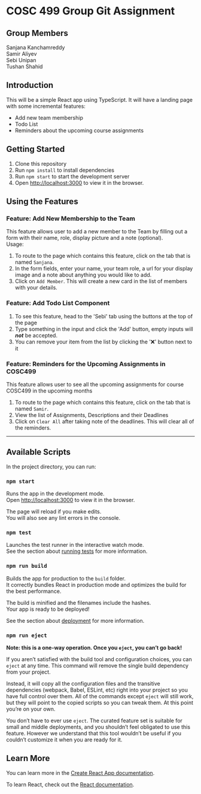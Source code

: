 # COSC 499 Group Git Assignment

## Group Members

Sanjana Kanchamreddy  
Samir Aliyev  
Sebi Unipan  
Tushan Shahid  

## Introduction

This will be a simple React app using TypeScript. It will have a landing page with some incremental features:

- Add new team membership
- Todo List
- Reminders about the upcoming course assignments

## Getting Started

1. Clone this repository
1. Run `npm install` to install dependencies
1. Run `npm start` to start the development server
1. Open [http://localhost:3000](http://localhost:3000) to view it in the browser.

## Using the Features

### Feature: Add New Membership to the Team

This feature allows user to add a new member to the Team by filling out a form with their name, role, display picture and a note (optional).  
Usage:

1. To route to the page which contains this feature, click on the tab that is named `Sanjana`.
2. In the form fields, enter your name, your team role, a url for your display image and a note about anything you would like to add.
3. Click on `Add Member`. This will create a new card in the list of members with your details.

### Feature: Add Todo List Component

1. To see this feature, head to the 'Sebi' tab using the buttons at the top of the page
1. Type something in the input and click the 'Add' button, empty inputs will **_not_** be accepted.
1. You can remove your item from the list by clicking the '❌' button next to it

### Feature: Reminders for the Upcoming Assignments in COSC499

This feature allows user to see all the upcoming assignments for course COSC499 in the upcoming months

1. To route to the page which contains this feature, click on the tab that is named `Samir`.
2. View the list of Assignments, Descriptions and their Deadlines
3. Click on `Clear All` after taking note of the deadlines. This will clear all of the reminders.

---

## Available Scripts

In the project directory, you can run:

### `npm start`

Runs the app in the development mode.\
Open [http://localhost:3000](http://localhost:3000) to view it in the browser.

The page will reload if you make edits.\
You will also see any lint errors in the console.

### `npm test`

Launches the test runner in the interactive watch mode.\
See the section about [running tests](https://facebook.github.io/create-react-app/docs/running-tests) for more information.

### `npm run build`

Builds the app for production to the `build` folder.\
It correctly bundles React in production mode and optimizes the build for the best performance.

The build is minified and the filenames include the hashes.\
Your app is ready to be deployed!

See the section about [deployment](https://facebook.github.io/create-react-app/docs/deployment) for more information.

### `npm run eject`

**Note: this is a one-way operation. Once you `eject`, you can’t go back!**

If you aren’t satisfied with the build tool and configuration choices, you can `eject` at any time. This command will remove the single build dependency from your project.

Instead, it will copy all the configuration files and the transitive dependencies (webpack, Babel, ESLint, etc) right into your project so you have full control over them. All of the commands except `eject` will still work, but they will point to the copied scripts so you can tweak them. At this point you’re on your own.

You don’t have to ever use `eject`. The curated feature set is suitable for small and middle deployments, and you shouldn’t feel obligated to use this feature. However we understand that this tool wouldn’t be useful if you couldn’t customize it when you are ready for it.

## Learn More

You can learn more in the [Create React App documentation](https://facebook.github.io/create-react-app/docs/getting-started).

To learn React, check out the [React documentation](https://reactjs.org/).
